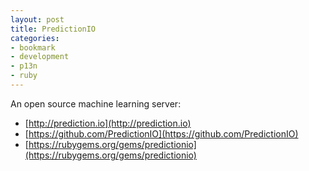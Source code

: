```yaml
---
layout: post
title: PredictionIO
categories:
- bookmark
- development
- p13n
- ruby
---
```


An open source machine learning server:

* [http://prediction.io](http://prediction.io)
* [https://github.com/PredictionIO](https://github.com/PredictionIO)
* [https://rubygems.org/gems/predictionio](https://rubygems.org/gems/predictionio)